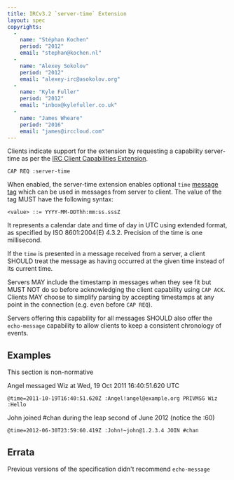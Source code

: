 ```yaml
---
title: IRCv3.2 `server-time` Extension
layout: spec
copyrights:
  -
    name: "Stéphan Kochen"
    period: "2012"
    email: "stephan@kochen.nl"
  -
    name: "Alexey Sokolov"
    period: "2012"
    email: "alexey-irc@asokolov.org"
  -
    name: "Kyle Fuller"
    period: "2012"
    email: "inbox@kylefuller.co.uk"
  -
    name: "James Wheare"
    period: "2016"
    email: "james@irccloud.com"
---
```

Clients indicate support for the extension by requesting a capability server-time as per the [IRC Client Capabilities Extension][cap].

	CAP REQ :server-time

When enabled, the server-time extension enables optional `time` [message tag][] which can be used in messages from server to client.
The value of the tag MUST have the following syntax:

	<value> ::= YYYY-MM-DDThh:mm:ss.sssZ

It represents a calendar date and time of day in UTC using extended format, as specified by ISO 8601:2004(E) 4.3.2.
Precision of the time is one millisecond.

If the `time` is presented in a message received from a server, a client SHOULD treat the message as having occurred at the given time instead of its current time.

Servers MAY include the timestamp in messages when they see fit but MUST NOT do so before acknowledging the client capability using `CAP ACK`.
Clients MAY choose to simplify parsing by accepting timestamps at any point in the connection (e.g. even before `CAP REQ`).

Servers offering this capability for all messages SHOULD also offer the `echo-message` capability to allow clients to keep a consistent chronology of events.

## Examples

This section is non-normative

Angel messaged Wiz at Wed, 19 Oct 2011 16:40:51.620 UTC

	@time=2011-10-19T16:40:51.620Z :Angel!angel@example.org PRIVMSG Wiz :Hello

John joined #chan during the leap second of June 2012 (notice the :60)

	@time=2012-06-30T23:59:60.419Z :John!~john@1.2.3.4 JOIN #chan


[cap]: ../core/capability-negotiation-3.1.html
[message tag]: ../core/message-tags-3.2.html


## Errata

Previous versions of the specification didn't recommend `echo-message`

